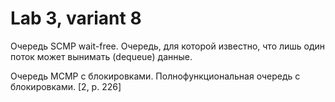 # Lab 3, variant  8

Очередь SCMP wait-free. Очередь, для которой известно, что лишь один поток может вынимать (dequeue) данные.

Очередь MCMP с блокировками. Полнофункциональная очередь с блокировками. [2, p. 226]
